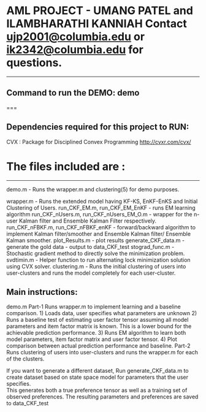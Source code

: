 AML PROJECT - UMANG PATEL and ILAMBHARATHI KANNIAH
Contact ujp2001@columbia.edu or ik2342@columbia.edu for questions.
===
------------------------
Command to run the DEMO:
demo
------------------------
===

Dependencies required for this project to RUN:
------------------------
CVX : Package for Disciplined Convex Programming
http://cvxr.com/cvx/

The files included are :
===
------------------------
demo.m 									- Runs the wrapper.m and clustering(5) for demo purposes.

wrapper.m 								- Runs the extended model having KF-KS, EnKF-EnKS and Initial Clustering of Users.
run_CKF_EM.m, run_CKF_EM_EnKF			- runs EM learning algorithm
run_CKF_nUsers.m, run_CKF_nUsers_EM_O.m	- wrapper for the n-user Kalman filter and Ensemble Kalman Filter respectively.
run_CKF_nFBKF.m, run_CKF_nFBKF_enKF		- forward/backward algorithm to implement Kalman filter/smoother and Ensemble Kalman filter/ Ensemble Kalman smoother.
plot_Results.m							- plot results
generate_CKF_data.m						- generate the gold data - output to data_CKF_test
stograd_func.m   						- Stochastic gradient method to directly solve the minimization problem.
svdtimin.m 								- Helper function to run alternating lock minimization solution using CVX solver.
clustering.m 							- Runs the initial clustering of users into user-clusters and runs the model completely for each user-cluster.

Main instructions:
------------------
demo.m
	Part-1
    Runs wrapper.m to implement learning and a baseline comparison.
	1) Loads data, user specifies what parameters are unknown
	2) Runs a baseline test of estimating user factor tensor assuming all model parameters and item factor matrix is known.  This is a lower bound for the achievable prediction performance.
	3) Runs EM algorithm to learn both model parameters, item factor matrix and user factor tensor. 
	4) Plot comparison between actual prediction performance and baseline. 
	Part-2
	Runs clustering of users into user-clusters and runs the wrapper.m for each of the clusters.
	
If you want to generate a different dataset,
    Run generate_CKF_data.m to create dataset based on state space model for parameters that the user specifies.  
	This generates both a true preference tensor as well as a training set of observed preferences. 
	The resulting parameters and preferences are saved to data_CKF_test